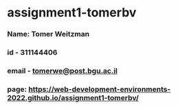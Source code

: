 # assignment1-tomerbv
### Name: Tomer Weitzman
### id - 311144406
### email - tomerwe@post.bgu.ac.il
### page: https://web-development-environments-2022.github.io/assignment1-tomerbv/
